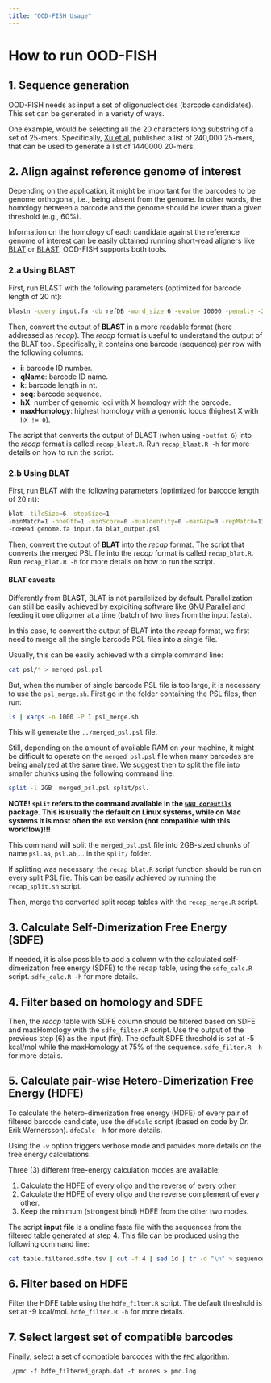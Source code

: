 ```yaml
---
title: "OOD-FISH Usage"
---
```


# How to run OOD-FISH

## 1. Sequence generation

OOD-FISH needs as input a set of oligonucleotides (barcode candidates). This set can be generated in a variety of ways.

One example, would be selecting all the 20 characters long substring of a set of 25-mers. Specifically, [Xu et al.](http://www.pnas.org/content/106/7/2289) published a list of 240,000 25-mers, that can be used to generate a list of 1440000 20-mers.

## 2. Align against reference genome of interest

Depending on the application, it might be important for the barcodes to be genome orthogonal, i.e., being absent from the genome. In other words, the homology between a barcode and the genome should be lower than a given threshold (e.g., 60%).

Information on the homology of each candidate against the reference genome of interest can be easily obtained running short-read aligners like [BLAT](http://genome.ucsc.edu/goldenPath/help/blatSpec.html) or [BLAST](https://blast.ncbi.nlm.nih.gov/Blast.cgi?CMD=Web&PAGE_TYPE=BlastDocs&DOC_TYPE=Download). OOD-FISH supports both tools.

### 2.a Using BLAST

First, run BLAST with the following parameters (optimized for barcode length of 20 nt):

```bash
blastn -query input.fa -db refDB -word_size 6 -evalue 10000 -penalty -2 -reward 1 -task 'blastn' -outfmt 6 -out blast_output.txt -num_threads X
```

Then, convert the output of **BLAST** in a more readable format (here addressed as *recap*). The *recap* format is useful to understand the output of the BLAT tool. Specifically, it contains one barcode (sequence) per row with the following columns:

* **i**: barcode ID number.
* **qName**: barcode ID name.
* **k**: barcode length in nt.
* **seq**: barcode sequence.
* **hX**: number of genomic loci with X homology with the barcode.
* **maxHomology**: highest homology with a genomic locus (highest X with `hX != 0`).

The script that converts the output of BLAST (when using `-outfmt 6`) into the *recap* format is called `recap_blast.R`. Run `recap_blast.R -h` for more details on how to run the script.

### 2.b Using BLAT

First, run BLAT with the following parameters (optimized for barcode length of 20 nt):

```bash
blat -tileSize=6 -stepSize=1
-minMatch=1 -oneOff=1 -minScore=0 -minIdentity=0 -maxGap=0 -repMatch=131071
-noHead genome.fa input.fa blat_output.psl
```

Then, convert the output of **BLAT** into the *recap* format. The script that converts the merged PSL file into the *recap* format is called `recap_blat.R`. Run `recap_blat.R -h` for more details on how to run the script.

#### BLAT caveats

Differently from BLA**S**T, BLAT is not parallelized by default. Parallelization can still be easily achieved by exploiting software like [GNU Parallel](https://www.gnu.org/software/parallel/) and feeding it one oligomer at a time (batch of two lines from the input fasta).

In this case, to convert the output of BLAT into the *recap* format, we first need to merge all the single barcode PSL files into a single file.

Usually, this can be easily achieved with a simple command line:

```bash
cat psl/* > merged_psl.psl
```

But, when the number of single barcode PSL file is too large, it is necessary to use the `psl_merge.sh`. First go in the folder containing the PSL files, then run:

```bash
ls | xargs -n 1000 -P 1 psl_merge.sh
```

This will generate the `../merged_psl.psl` file.

Still, depending on the amount of available RAM on your machine, it might be difficult to operate on the `merged_psl.psl` file when many barcodes are being analyzed at the same time. We suggest then to split the file into smaller chunks using the following command line:

```bash
split -l 2GB  merged_psl.psl split/psl.
```

**NOTE! `split` refers to the command available in the [`GNU coreutils`](https://www.gnu.org/software/coreutils/manual/html_node/split-invocation.html) package. This is usually the default on Linux systems, while on Mac systems it is most often the `BSD` version (not compatible with this workflow)!!!**

This command will split the `merged_psl.psl` file into 2GB-sized chunks of name `psl.aa`, `psl.ab`,... in the `split/` folder.

If splitting was necessary, the `recap_blat.R` script function should be run on every split PSL file. This can be easily achieved by running the `recap_split.sh` script.

Then, merge the converted split recap tables with the `recap_merge.R` script.

## 3. Calculate Self-Dimerization Free Energy (SDFE)

If needed, it is also possible to add a column with the calculated self-dimerization free energy (SDFE) to the recap table, using the `sdfe_calc.R` script. `sdfe_calc.R -h` for more details.

## 4. Filter based on homology and SDFE

Then, the *recap* table with SDFE column should be filtered based on SDFE and maxHomology with the `sdfe_filter.R` script. Use the output of the previous step (6) as the input (fin). The default SDFE threshold is set at -5 kcal/mol while the maxHomology at 75% of the sequence. `sdfe_filter.R -h` for more details.

## 5. Calculate pair-wise Hetero-Dimerization Free Energy (HDFE)

To calculate the hetero-dimerization free energy (HDFE) of every pair of filtered barcode candidate, use the `dfeCalc` script (based on code by Dr. Erik Wernersson). `dfeCalc -h` for more details.

Using the `-v` option triggers verbose mode and provides more details on the free energy calculations.

Three (3) different free-energy calculation modes are available:

1. Calculate the HDFE of every oligo and the reverse of every other.
2. Calculate the HDFE of every oligo and the reverse complement of every other.
3. Keep the minimum (strongest bind) HDFE from the other two modes.

The script **input file** is a oneline fasta file with the sequences from the filtered table generated at step 4. This file can be produced using the following command line:

```bash
cat table.filtered.sdfe.tsv | cut -f 4 | sed 1d | tr -d "\n" > sequence.filtered.oneline.fa
```

## 6. Filter based on HDFE

Filter the HDFE table using the `hdfe_filter.R` script. The default threshold is set at -9 kcal/mol. `hdfe_filter.R -h` for more details.

## 7. Select largest set of compatible barcodes

Finally, select a set of compatible barcodes with the [`PMC` algorithm](https://github.com/ryanrossi/pmc).

```
./pmc -f hdfe_filtered_graph.dat -t ncores > pmc.log
```
